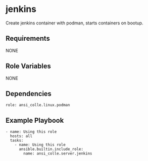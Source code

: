 jenkins
=========

Create jenkins container with podman, starts containers on bootup.

Requirements
------------

NONE

Role Variables
--------------

NONE

Dependencies
------------

`role: ansi_colle.linux.podman`

Example Playbook
----------------

```
- name: Using this role
  hosts: all
  tasks:
    - name: Using this role
      ansible.builtin.include_role:
        name: ansi_colle.server.jenkins
```
